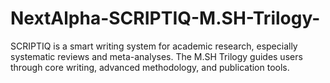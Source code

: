 # NextAlpha-SCRIPTIQ-M.SH-Trilogy-
SCRIPTIQ is a smart writing system for academic research, especially systematic reviews and meta-analyses. The M.SH Trilogy guides users through core writing, advanced methodology, and publication tools.

